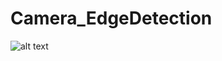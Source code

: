 # Camera_EdgeDetection
![alt text](https://github.com/hganchev/Camera_EdgeDetection/Documentation/main/Slide1.png?raw=true)
